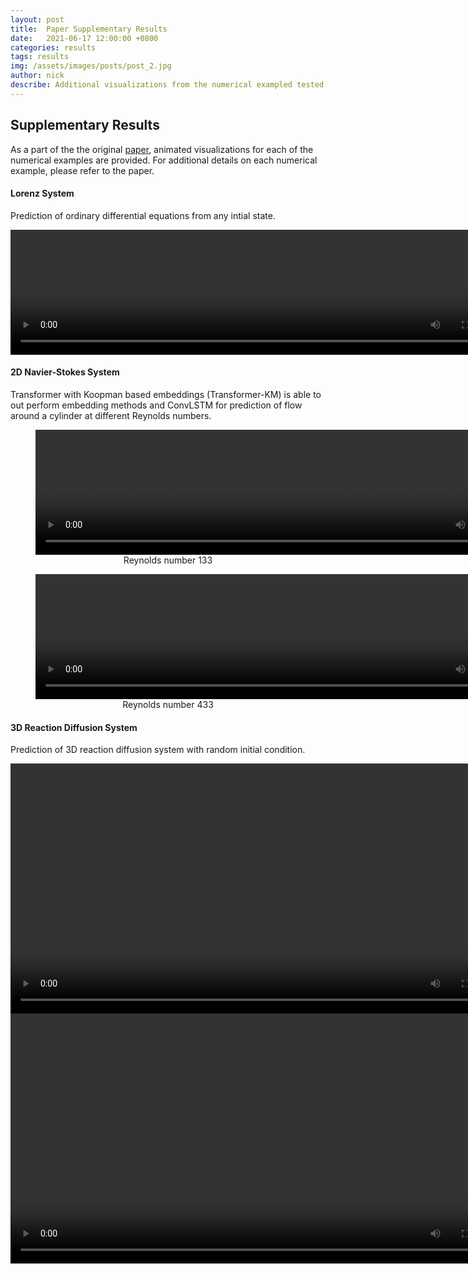 ```yaml
---
layout: post
title:  Paper Supplementary Results 
date:   2021-06-17 12:00:00 +0800
categories: results
tags: results
img: /assets/images/posts/post_2.jpg
author: nick
describe: Additional visualizations from the numerical exampled tested in the journal paper.
---
```


## Supplementary Results 

As a part of the the original [paper](https://arxiv.org/abs/2010.03957), animated visualizations for each of the numerical examples are provided. For additional details on each numerical example, please refer to the paper.

#### Lorenz System
Prediction of ordinary differential equations from any intial state.
<center>
<video width="800" height="200" controls>
  <source src="{{"/assets/images/results/lorenz0.mp4" | prepend: site.baseurl}}" type="video/mp4">
  <source src="{{"/assets/images/results/lorenz0.webm" | prepend: site.baseurl}}" type="video/webm">
  Your browser does not support the video tag.
</video>
</center>

#### 2D Navier-Stokes System
Transformer with Koopman based embeddings (Transformer-KM) is able to out perform embedding methods and ConvLSTM for prediction of flow around a cylinder at different Reynolds numbers.
<center>
<figure>
<video width="800" height="200" controls>
  <source src="{{"/assets/images/results/cylinder0.mp4" | prepend: site.baseurl}}" type="video/mp4">
  <source src="{{"/assets/images/results/cylinder0.webm" | prepend: site.baseurl}}" type="video/webm">
  Your browser does not support the video tag.
</video>
<figcaption>Reynolds number 133</figcaption>
</figure>
</center>
<center>
<figure>
<video width="800" height="200" controls>
  <source src="{{"/assets/images/results/cylinder1.mp4" | prepend: site.baseurl}}" type="video/mp4">
  <source src="{{"/assets/images/results/cylinder1.webm" | prepend: site.baseurl}}" type="video/webm">
  Your browser does not support the video tag.
</video>
<figcaption>Reynolds number 433</figcaption>
</figure>
</center>

#### 3D Reaction Diffusion System
Prediction of 3D reaction diffusion system with random initial condition.
<center>
<video width="800" height="400" controls>
  <source src="{{"/assets/images/results/grayscott0.mp4" | prepend: site.baseurl}}" type="video/mp4">
  <source src="{{"/assets/images/results/grayscott0.webm" | prepend: site.baseurl}}" type="video/webm">
  Your browser does not support the video tag.
</video>
</center>

<center>
<video width="800" height="400" controls>
  <source src="{{"/assets/images/results/grayscott1.mp4" | prepend: site.baseurl}}" type="video/mp4">
  <source src="{{"/assets/images/results/grayscott1.webm" | prepend: site.baseurl}}" type="video/webm">
  Your browser does not support the video tag.
</video>
</center>